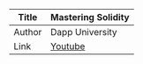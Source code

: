 Title  | Mastering Solidity
-------|-------------------
Author | Dapp University
Link   | [Youtube](https://www.youtube.com/watch?v=pqxNmdwEHio&list=PLS5SEs8ZftgVnWHv2_mkvJjn5HBOkde3g)
